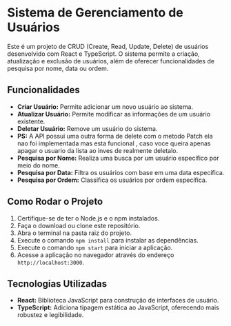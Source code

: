 # Sistema de Gerenciamento de Usuários

Este é um projeto de CRUD (Create, Read, Update, Delete) de usuários desenvolvido com React e TypeScript. O sistema permite a criação, atualização e exclusão de usuários, além de oferecer funcionalidades de pesquisa por nome, data ou ordem.

## Funcionalidades

- **Criar Usuário:** Permite adicionar um novo usuário ao sistema.
- **Atualizar Usuário:** Permite modificar as informações de um usuário existente.
- **Deletar Usuário:** Remove um usuário do sistema.
- **PS:** A API possui uma outra forma de delete com o metodo Patch ela nao foi implementada mas esta funcional , caso voce queira apenas apagar o usuario da lista ao inves de realmente deletalo.
- **Pesquisa por Nome:** Realiza uma busca por um usuário específico por meio do nome.
- **Pesquisa por Data:** Filtra os usuários com base em uma data específica.
- **Pesquisa por Ordem:** Classifica os usuários por ordem específica.

## Como Rodar o Projeto

1. Certifique-se de ter o Node.js e o npm instalados.
2. Faça o download ou clone este repositório.
3. Abra o terminal na pasta raiz do projeto.
4. Execute o comando `npm install` para instalar as dependências.
5. Execute o comando `npm start` para iniciar a aplicação.
6. Acesse a aplicação no navegador através do endereço `http://localhost:3000`.

## Tecnologias Utilizadas

- **React:** Biblioteca JavaScript para construção de interfaces de usuário.
- **TypeScript:** Adiciona tipagem estática ao JavaScript, oferecendo mais robustez e legibilidade.
